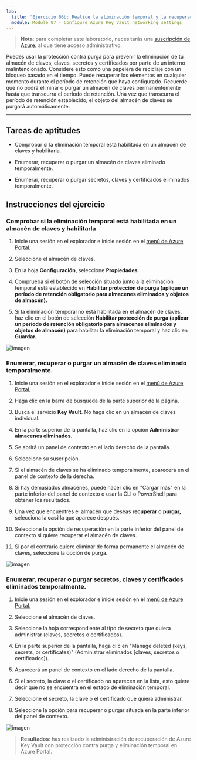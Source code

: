 ```yaml
---
lab:
  title: 'Ejercicio 06b: Realice la eliminación temporal y la recuperación del almacén de claves de protección contra purga'
  module: Module 07 - Configure Azure Key Vault networking settings
---
```



>**Nota**: para completar este laboratorio, necesitarás una [suscripción de Azure.](https://azure.microsoft.com/en-us/free/?azure-portal=true) al que tiene acceso administrativo. 


Puedes usar la protección contra purga para prevenir la eliminación de tu almacén de claves, claves, secretos y certificados por parte de un interno malintencionado. Considere esto como una papelera de reciclaje con un bloqueo basado en el tiempo. Puede recuperar los elementos en cualquier momento durante el período de retención que haya configurado. Recuerde que no podrá eliminar o purgar un almacén de claves permanentemente hasta que transcurra el período de retención. Una vez que transcurra el período de retención establecido, el objeto del almacén de claves se purgará automáticamente.

---

## Tareas de aptitudes

- Comprobar si la eliminación temporal está habilitada en un almacén de claves y habilitarla.

- Enumerar, recuperar o purgar un almacén de claves eliminado temporalmente.

- Enumerar, recuperar o purgar secretos, claves y certificados eliminados temporalmente.

## Instrucciones del ejercicio 

### Comprobar si la eliminación temporal está habilitada en un almacén de claves y habilitarla

1. Inicie una sesión en el explorador e inicie sesión en el [menú de Azure Portal.](https://portal.azure.com/)
   
2. Seleccione el almacén de claves.

3. En la hoja **Configuración**, seleccione **Propiedades**.

4. Comprueba si el botón de selección situado junto a la eliminación temporal está establecido en **Habilitar protección de purga (aplique un período de retención obligatorio para almacenes eliminados y objetos de almacén).**

5. Si la eliminación temporal no está habilitada en el almacén de claves, haz clic en el botón de selección **Habilitar protección de purga (aplicar un período de retención obligatorio para almacenes eliminados y objetos de almacén)** para habilitar la eliminación temporal y haz clic en **Guardar.**

![imagen](https://github.com/MicrosoftLearning/Secure-Azure-services-and-workloads-with-Microsoft-Cloud-Security-Benchmark/assets/91347931/06131a60-7f00-4764-a424-87ea41a78394)


### Enumerar, recuperar o purgar un almacén de claves eliminado temporalmente.

1. Inicie una sesión en el explorador e inicie sesión en el [menú de Azure Portal.](https://portal.azure.com/)
   
2. Haga clic en la barra de búsqueda de la parte superior de la página.

3. Busca el servicio **Key Vault**. No haga clic en un almacén de claves individual.

4. En la parte superior de la pantalla, haz clic en la opción **Administrar almacenes eliminados**.

5. Se abrirá un panel de contexto en el lado derecho de la pantalla.

6. Seleccione su suscripción.

7. Si el almacén de claves se ha eliminado temporalmente, aparecerá en el panel de contexto de la derecha.

8. Si hay demasiados almacenes, puede hacer clic en "Cargar más" en la parte inferior del panel de contexto o usar la CLI o PowerShell para obtener los resultados.

9. Una vez que encuentres el almacén que deseas **recuperar** o **purgar,** selecciona la **casilla** que aparece después.

10. Seleccione la opción de recuperación en la parte inferior del panel de contexto si quiere recuperar el almacén de claves.

11. Si por el contrario quiere eliminar de forma permanente el almacén de claves, seleccione la opción de purga.

![imagen](https://github.com/MicrosoftLearning/Secure-Azure-services-and-workloads-with-Microsoft-Cloud-Security-Benchmark/assets/91347931/f41c0673-3832-4d3f-8b05-48e46e6c2282)


### Enumerar, recuperar o purgar secretos, claves y certificados eliminados temporalmente.

1. Inicie una sesión en el explorador e inicie sesión en el [menú de Azure Portal.](https://portal.azure.com/)
   
2. Seleccione el almacén de claves.

3. Seleccione la hoja correspondiente al tipo de secreto que quiera administrar (claves, secretos o certificados).

4. En la parte superior de la pantalla, haga clic en "Manage deleted (keys, secrets, or certificates)" (Administrar eliminados [claves, secretos o certificados]).

5. Aparecerá un panel de contexto en el lado derecho de la pantalla.

6. Si el secreto, la clave o el certificado no aparecen en la lista, esto quiere decir que no se encuentra en el estado de eliminación temporal.

7. Seleccione el secreto, la clave o el certificado que quiera administrar.

8. Seleccione la opción para recuperar o purgar situada en la parte inferior del panel de contexto.

![imagen](https://github.com/MicrosoftLearning/Secure-Azure-services-and-workloads-with-Microsoft-Cloud-Security-Benchmark/assets/91347931/dab95f78-1642-4883-b56f-70e1e5320d45)


  > **Resultados**: has realizado la administración de recuperación de Azure Key Vault con protección contra purga y eliminación temporal en Azure Portal.
